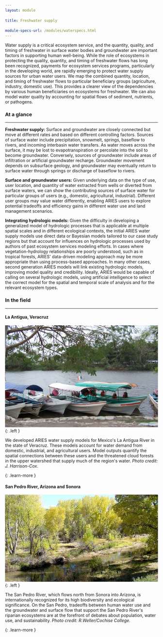 ```yaml
---
layout: module

title: Freshwater supply

module-specs-url: /modules/waterspecs.html
---
```

<div id="module-intro" markdown="1">

Water supply is a critical ecosystem service, and the quantity,
quality, and timing of freshwater in surface water bodies and
groundwater are important factors in supporting human well-being.
While the role of ecosystems in protecting the quality, quantity, and
timing of freshwater flows has long been recognized, payments for
ecosystem services programs, particularly in the developing world, are
rapidly emerging to protect water supply sources for urban water
users.  We map the combined quantity, location, and timing of
freshwater flows to particular beneficiary groups (agriculture,
industry, domestic use).  This provides a clearer view of the
dependencies by various human beneficiaries on ecosystems for
freshwater.  We can also model water quality by accounting for spatial
flows of sediment, nutrients, or pathogens.

</div>

<div id="module-at-a-glance" markdown="1">

### At a glance
----------------

**Freshwater supply:** Surface and groundwater are closely connected
but move at different rates and based on different controlling
factors.  Sources of surface water include precipitation, snowmelt,
springs, baseflow to rivers, and incoming interbasin water
transfers. As water moves across the surface, it may be lost to
evapotranspiration or percolate into the soil to become groundwater.
Conversely, sources of groundwater include areas of infiltration or
artificial groundwater recharge.  Groundwater movement depends on
subsurface geology, and groundwater may eventually return to surface
water through springs or discharge of baseflow to rivers.

**Surface and groundwater users:** Given underlying data on the type
of use, user location, and quantity of water extracted from wells or
diverted from surface waters, we can show the contributing sources of
surface water for particular groups of users (e.g., domestic,
agricultural, industrial).  Different user groups may value water
differently, enabling ARIES users to explore potential tradeoffs and
efficiency gains in different water use and land management scenarios.

**Integrating hydrologic models:** Given the difficulty in developing
a generalized model of hydrologic processes that is applicable at
multiple spatial scales and in different ecological contexts, the
initial ARIES water supply models use direct data or Bayesian models
tailored to our case study regions but that account for influences on
hydrologic processes used by authors of past ecosystem services
modeling efforts.  In cases where vegetation-hydrology relationships
are poorly understood, such as in tropical forests, ARIES' data-driven
modeling approach may be more appropriate than using process-based
approaches.  In many other cases, second generation ARIES models will
link existing hydrologic models, improving model quality and
credibility. Ideally, ARIES would be capable of calling on several
hydrologic models, using artificial intelligence to select the correct
model for the spatial and temporal scale of analysis and for the
relevant ecosystem types.

</div>

<div id="module-in-the-field" markdown="1">

### In the field
-----------------

#### La Antigua, Veracruz

![La Antigua Photo by Jen Harrison-Cox](/images/veracruz-la%20Antigua%20075.jpg)
{: .left }

We developed ARIES water supply models for Mexico's La Antigua River
in the state of Veracruz.  These models account for water demand from
domestic, industrial, and agricultural users.  Model outputs quantify
the spatial connections between these users and the threatened cloud
forests in the upper watershed that supply much of the region's
water. *Photo credit: J. Harrison-Cox.*

[ ](/case_studies/veracruz.html)
{: .learn-more }

#### San Pedro River, Arizona and Sonora

![](/images/6cgsan-pedro-leaves26a.jpg)
{: .left }

The San Pedro River, which flows north from Sonora into Arizona, is
internationally recognized for its high biodiversity and ecological
significance.  On the San Pedro, tradeoffs between human water use and
the groundwater and surface flow that support the San Pedro River's
riparian ecosystems are at the forefront of debates about population,
water use, and sustainability. *Photo credit: R.Weller/Cochise
College.*

[ ](/case_studies/sanpedro.html)
{: .learn-more }

</div>
